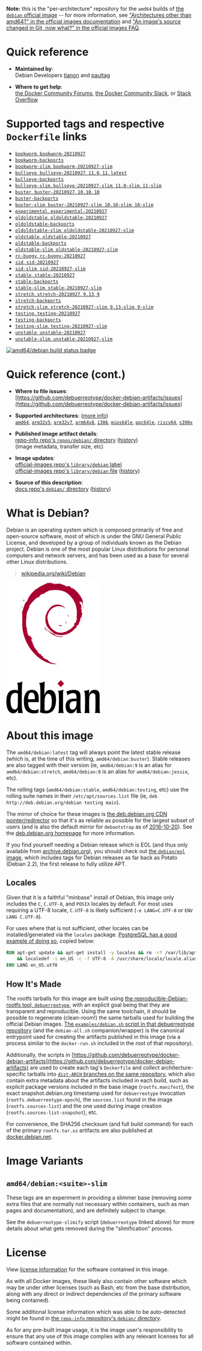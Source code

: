 <!--

********************************************************************************

WARNING:

    DO NOT EDIT "debian/README.md"

    IT IS AUTO-GENERATED

    (from the other files in "debian/" combined with a set of templates)

********************************************************************************

-->

**Note:** this is the "per-architecture" repository for the `amd64` builds of [the `debian` official image](https://hub.docker.com/_/debian) -- for more information, see ["Architectures other than amd64?" in the official images documentation](https://github.com/docker-library/official-images#architectures-other-than-amd64) and ["An image's source changed in Git, now what?" in the official images FAQ](https://github.com/docker-library/faq#an-images-source-changed-in-git-now-what).

# Quick reference

-	**Maintained by**:  
	Debian Developers [tianon](https://qa.debian.org/developer.php?login=tianon) and [paultag](https://qa.debian.org/developer.php?login=paultag)

-	**Where to get help**:  
	[the Docker Community Forums](https://forums.docker.com/), [the Docker Community Slack](https://dockr.ly/slack), or [Stack Overflow](https://stackoverflow.com/search?tab=newest&q=docker)

# Supported tags and respective `Dockerfile` links

-	[`bookworm`, `bookworm-20210927`](https://github.com/debuerreotype/docker-debian-artifacts/blob/67181104c635279692b54b5448f74387212d9f18/bookworm/Dockerfile)
-	[`bookworm-backports`](https://github.com/debuerreotype/docker-debian-artifacts/blob/67181104c635279692b54b5448f74387212d9f18/bookworm/backports/Dockerfile)
-	[`bookworm-slim`, `bookworm-20210927-slim`](https://github.com/debuerreotype/docker-debian-artifacts/blob/67181104c635279692b54b5448f74387212d9f18/bookworm/slim/Dockerfile)
-	[`bullseye`, `bullseye-20210927`, `11.0`, `11`, `latest`](https://github.com/debuerreotype/docker-debian-artifacts/blob/67181104c635279692b54b5448f74387212d9f18/bullseye/Dockerfile)
-	[`bullseye-backports`](https://github.com/debuerreotype/docker-debian-artifacts/blob/67181104c635279692b54b5448f74387212d9f18/bullseye/backports/Dockerfile)
-	[`bullseye-slim`, `bullseye-20210927-slim`, `11.0-slim`, `11-slim`](https://github.com/debuerreotype/docker-debian-artifacts/blob/67181104c635279692b54b5448f74387212d9f18/bullseye/slim/Dockerfile)
-	[`buster`, `buster-20210927`, `10.10`, `10`](https://github.com/debuerreotype/docker-debian-artifacts/blob/67181104c635279692b54b5448f74387212d9f18/buster/Dockerfile)
-	[`buster-backports`](https://github.com/debuerreotype/docker-debian-artifacts/blob/67181104c635279692b54b5448f74387212d9f18/buster/backports/Dockerfile)
-	[`buster-slim`, `buster-20210927-slim`, `10.10-slim`, `10-slim`](https://github.com/debuerreotype/docker-debian-artifacts/blob/67181104c635279692b54b5448f74387212d9f18/buster/slim/Dockerfile)
-	[`experimental`, `experimental-20210927`](https://github.com/debuerreotype/docker-debian-artifacts/blob/67181104c635279692b54b5448f74387212d9f18/experimental/Dockerfile)
-	[`oldoldstable`, `oldoldstable-20210927`](https://github.com/debuerreotype/docker-debian-artifacts/blob/67181104c635279692b54b5448f74387212d9f18/oldoldstable/Dockerfile)
-	[`oldoldstable-backports`](https://github.com/debuerreotype/docker-debian-artifacts/blob/67181104c635279692b54b5448f74387212d9f18/oldoldstable/backports/Dockerfile)
-	[`oldoldstable-slim`, `oldoldstable-20210927-slim`](https://github.com/debuerreotype/docker-debian-artifacts/blob/67181104c635279692b54b5448f74387212d9f18/oldoldstable/slim/Dockerfile)
-	[`oldstable`, `oldstable-20210927`](https://github.com/debuerreotype/docker-debian-artifacts/blob/67181104c635279692b54b5448f74387212d9f18/oldstable/Dockerfile)
-	[`oldstable-backports`](https://github.com/debuerreotype/docker-debian-artifacts/blob/67181104c635279692b54b5448f74387212d9f18/oldstable/backports/Dockerfile)
-	[`oldstable-slim`, `oldstable-20210927-slim`](https://github.com/debuerreotype/docker-debian-artifacts/blob/67181104c635279692b54b5448f74387212d9f18/oldstable/slim/Dockerfile)
-	[`rc-buggy`, `rc-buggy-20210927`](https://github.com/debuerreotype/docker-debian-artifacts/blob/67181104c635279692b54b5448f74387212d9f18/rc-buggy/Dockerfile)
-	[`sid`, `sid-20210927`](https://github.com/debuerreotype/docker-debian-artifacts/blob/67181104c635279692b54b5448f74387212d9f18/sid/Dockerfile)
-	[`sid-slim`, `sid-20210927-slim`](https://github.com/debuerreotype/docker-debian-artifacts/blob/67181104c635279692b54b5448f74387212d9f18/sid/slim/Dockerfile)
-	[`stable`, `stable-20210927`](https://github.com/debuerreotype/docker-debian-artifacts/blob/67181104c635279692b54b5448f74387212d9f18/stable/Dockerfile)
-	[`stable-backports`](https://github.com/debuerreotype/docker-debian-artifacts/blob/67181104c635279692b54b5448f74387212d9f18/stable/backports/Dockerfile)
-	[`stable-slim`, `stable-20210927-slim`](https://github.com/debuerreotype/docker-debian-artifacts/blob/67181104c635279692b54b5448f74387212d9f18/stable/slim/Dockerfile)
-	[`stretch`, `stretch-20210927`, `9.13`, `9`](https://github.com/debuerreotype/docker-debian-artifacts/blob/67181104c635279692b54b5448f74387212d9f18/stretch/Dockerfile)
-	[`stretch-backports`](https://github.com/debuerreotype/docker-debian-artifacts/blob/67181104c635279692b54b5448f74387212d9f18/stretch/backports/Dockerfile)
-	[`stretch-slim`, `stretch-20210927-slim`, `9.13-slim`, `9-slim`](https://github.com/debuerreotype/docker-debian-artifacts/blob/67181104c635279692b54b5448f74387212d9f18/stretch/slim/Dockerfile)
-	[`testing`, `testing-20210927`](https://github.com/debuerreotype/docker-debian-artifacts/blob/67181104c635279692b54b5448f74387212d9f18/testing/Dockerfile)
-	[`testing-backports`](https://github.com/debuerreotype/docker-debian-artifacts/blob/67181104c635279692b54b5448f74387212d9f18/testing/backports/Dockerfile)
-	[`testing-slim`, `testing-20210927-slim`](https://github.com/debuerreotype/docker-debian-artifacts/blob/67181104c635279692b54b5448f74387212d9f18/testing/slim/Dockerfile)
-	[`unstable`, `unstable-20210927`](https://github.com/debuerreotype/docker-debian-artifacts/blob/67181104c635279692b54b5448f74387212d9f18/unstable/Dockerfile)
-	[`unstable-slim`, `unstable-20210927-slim`](https://github.com/debuerreotype/docker-debian-artifacts/blob/67181104c635279692b54b5448f74387212d9f18/unstable/slim/Dockerfile)

[![amd64/debian build status badge](https://img.shields.io/jenkins/s/https/doi-janky.infosiftr.net/job/multiarch/job/amd64/job/debian.svg?label=amd64/debian%20%20build%20job)](https://doi-janky.infosiftr.net/job/multiarch/job/amd64/job/debian/)

# Quick reference (cont.)

-	**Where to file issues**:  
	[https://github.com/debuerreotype/docker-debian-artifacts/issues](https://github.com/debuerreotype/docker-debian-artifacts/issues)

-	**Supported architectures**: ([more info](https://github.com/docker-library/official-images#architectures-other-than-amd64))  
	[`amd64`](https://hub.docker.com/r/amd64/debian/), [`arm32v5`](https://hub.docker.com/r/arm32v5/debian/), [`arm32v7`](https://hub.docker.com/r/arm32v7/debian/), [`arm64v8`](https://hub.docker.com/r/arm64v8/debian/), [`i386`](https://hub.docker.com/r/i386/debian/), [`mips64le`](https://hub.docker.com/r/mips64le/debian/), [`ppc64le`](https://hub.docker.com/r/ppc64le/debian/), [`riscv64`](https://hub.docker.com/r/riscv64/debian/), [`s390x`](https://hub.docker.com/r/s390x/debian/)

-	**Published image artifact details**:  
	[repo-info repo's `repos/debian/` directory](https://github.com/docker-library/repo-info/blob/master/repos/debian) ([history](https://github.com/docker-library/repo-info/commits/master/repos/debian))  
	(image metadata, transfer size, etc)

-	**Image updates**:  
	[official-images repo's `library/debian` label](https://github.com/docker-library/official-images/issues?q=label%3Alibrary%2Fdebian)  
	[official-images repo's `library/debian` file](https://github.com/docker-library/official-images/blob/master/library/debian) ([history](https://github.com/docker-library/official-images/commits/master/library/debian))

-	**Source of this description**:  
	[docs repo's `debian/` directory](https://github.com/docker-library/docs/tree/master/debian) ([history](https://github.com/docker-library/docs/commits/master/debian))

# What is Debian?

Debian is an operating system which is composed primarily of free and open-source software, most of which is under the GNU General Public License, and developed by a group of individuals known as the Debian project. Debian is one of the most popular Linux distributions for personal computers and network servers, and has been used as a base for several other Linux distributions.

> [wikipedia.org/wiki/Debian](https://en.wikipedia.org/wiki/Debian)

![logo](https://raw.githubusercontent.com/docker-library/docs/b449be7df57e9ed9086bb5821bfb5d6cdc5d67a4/debian/logo.png)

# About this image

The `amd64/debian:latest` tag will always point the latest stable release (which is, at the time of this writing, `amd64/debian:buster`). Stable releases are also tagged with their version (ie, `amd64/debian:9` is an alias for `amd64/debian:stretch`, `amd64/debian:8` is an alias for `amd64/debian:jessie`, etc).

The rolling tags (`amd64/debian:stable`, `amd64/debian:testing`, etc) use the rolling suite names in their `/etc/apt/sources.list` file (ie, `deb http://deb.debian.org/debian testing main`).

The mirror of choice for these images is [the deb.debian.org CDN pointer/redirector](https://deb.debian.org) so that it's as reliable as possible for the largest subset of users (and is also the default mirror for `debootstrap` as of [2016-10-20](https://anonscm.debian.org/cgit/d-i/debootstrap.git/commit/?id=9e8bc60ad1ccf3a25ce7890526b70059f3e770de)). See the [deb.debian.org homepage](https://deb.debian.org) for more information.

If you find yourself needing a Debian release which is EOL (and thus only available from [archive.debian.org](http://archive.debian.org)), you should check out [the `debian/eol` image](https://hub.docker.com/r/debian/eol/), which includes tags for Debian releases as far back as Potato (Debian 2.2), the first release to fully utilize APT.

## Locales

Given that it is a faithful "minbase" install of Debian, this image only includes the `C`, `C.UTF-8`, and `POSIX` locales by default. For most uses requiring a UTF-8 locale, `C.UTF-8` is likely sufficient (`-e LANG=C.UTF-8` or `ENV LANG C.UTF-8`).

For uses where that is not sufficient, other locales can be installed/generated via the `locales` package. [PostgreSQL has a good example of doing so](https://github.com/docker-library/postgres/blob/69bc540ecfffecce72d49fa7e4a46680350037f9/9.6/Dockerfile#L21-L24), copied below:

```dockerfile
RUN apt-get update && apt-get install -y locales && rm -rf /var/lib/apt/lists/* \
	&& localedef -i en_US -c -f UTF-8 -A /usr/share/locale/locale.alias en_US.UTF-8
ENV LANG en_US.utf8
```

## How It's Made

The rootfs tarballs for this image are built using [the reproducible-Debian-rootfs tool, `debuerreotype`](https://github.com/debuerreotype/debuerreotype), with an explicit goal being that they are transparent and reproducible. Using the same toolchain, it should be possible to regenerate (clean-room!) the same tarballs used for building the official Debian images. [The `examples/debian.sh` script in that debuerreotype repository](https://github.com/debuerreotype/debuerreotype/blob/master/examples/debian.sh) (and the `debian-all.sh` companion/wrapper) is the canonical entrypoint used for creating the artifacts published in this image (via a process similar to the `docker-run.sh` included in the root of that repository).

Additionally, the scripts in [https://github.com/debuerreotype/docker-debian-artifacts](https://github.com/debuerreotype/docker-debian-artifacts) are used to create each tag's `Dockerfile` and collect architecture-specific tarballs into [`dist-ARCH` branches on the same repository](https://github.com/debuerreotype/docker-debian-artifacts/branches), which also contain extra metadata about the artifacts included in each build, such as explicit package versions included in the base image (`rootfs.manifest`), the exact snapshot.debian.org timestamp used for `debuerreotype` invocation (`rootfs.debuerreotype-epoch`), the `sources.list` found in the image (`rootfs.sources-list`) and the one used during image creation (`rootfs.sources-list-snapshot`), etc.

For convenience, the SHA256 checksum (and full build command) for each of the primary `rootfs.tar.xz` artifacts are also published at [docker.debian.net](https://docker.debian.net/).

# Image Variants

## `amd64/debian:<suite>-slim`

These tags are an experiment in providing a slimmer base (removing some extra files that are normally not necessary within containers, such as man pages and documentation), and are definitely subject to change.

See the `debuerreotype-slimify` script (`debuerreotype` linked above) for more details about what gets removed during the "slimification" process.

# License

View [license information](https://www.debian.org/social_contract#guidelines) for the software contained in this image.

As with all Docker images, these likely also contain other software which may be under other licenses (such as Bash, etc from the base distribution, along with any direct or indirect dependencies of the primary software being contained).

Some additional license information which was able to be auto-detected might be found in [the `repo-info` repository's `debian/` directory](https://github.com/docker-library/repo-info/tree/master/repos/debian).

As for any pre-built image usage, it is the image user's responsibility to ensure that any use of this image complies with any relevant licenses for all software contained within.
